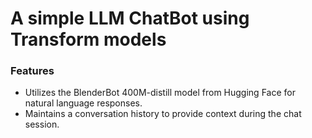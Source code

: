 # A simple LLM ChatBot using Transform models

### Features
- Utilizes the BlenderBot 400M-distill model from Hugging Face for natural language responses.
- Maintains a conversation history to provide context during the chat session.

